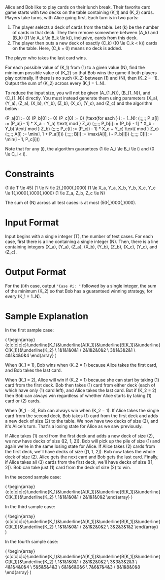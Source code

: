 Alice and Bob like to play cards on their lunch break. Their favorite card game starts with two decks on the table containing \(K_1\) and \(K_2\) cards. Players take turns, with Alice going first. Each turn is in two parts:

1. The player selects a deck of cards from the table. Let \(k\) be the number of cards in that deck. They then remove somewhere between \(A_k\) and \(B_k\) \((1 \le A_k \le B_k \le k)\), inclusive, cards from this deck.
2. The player then puts a new deck of exactly \(C_k\) \((0 \le C_k < k)\) cards on the table. Here, \(C_k = 0\) means no deck is added.

The player who takes the last card wins.

For each possible value of \(K_1\) from \(1\) to a given value \(N\), find the minimum possible value of \(K_2\) so that Bob wins the game if both players play optimally. If there is no such \(K_2\) between \(1\) and \(N\), then \(K_2 = -1\). Output the sum of \(K_2\) across every \(K_1 = 1..N\).

To reduce the input size, you will not be given \(A_{1..N}\), \(B_{1..N}\), and \(C_{1..N}\) directly. You must instead generate them using parameters \(X_a\), \(Y_a\), \(Z_a\), \(X_b\), \(Y_b\), \(Z_b\), \(X_c\), \(Y_c\), and \(Z_c\) and the algorithm below:

\(P_a[0] := 0\)
\(P_b[0] := 0\)
\(P_c[0] := 0\)
\(\text{for each } i := 1..N\):
\(\;\;\;\;\; P_a[i] := (P_a[i - 1] * X_a + Y_a) \text{ mod } Z_a\)
\(\;\;\;\;\; P_b[i] := (P_b[i - 1] * X_b + Y_b) \text{ mod } Z_b\)
\(\;\;\;\;\; P_c[i] := (P_c[i - 1] * X_c + Y_c) \text{ mod } Z_c\)
\(\;\;\;\;\; A[i] := \min(i, 1 + P_a[i])\)
\(\;\;\;\;\; B[i] := \max(A[i], i - P_b[i])\)
\(\;\;\;\;\; C[i] := \min(i - 1, P_c[i])\)

Note that for any \(i\), the algorithm guarantees \(1 \le A_i \le B_i \le i\) and \(0 \le C_i < i\).

# Constraints

\(1 \le T \le 45\)
\(1 \le N \le 2{,}000{,}000\)
\(1 \le X_a, Y_a, X_b, Y_b, X_c, Y_c \le 1{,}000{,}000{,}000\)
\(1 \le Z_a, Z_b, Z_c \le N\)

The sum of \(N\) across all test cases is at most \(50{,}000{,}000\).

# Input Format

Input begins with a single integer \(T\), the number of test cases. For each case, first there is a line containing a single integer \(N\). Then, there is a line containing integers \(X_a\), \(Y_a\), \(Z_a\), \(X_b\), \(Y_b\), \(Z_b\), \(X_c\), \(Y_c\), and \(Z_c\).

# Output Format

For the \(i\)th case, output `"Case #i: "` followed by a single integer, the sum of the minimum \(K_2\) so that Bob has a guaranteed winning strategy, for every \(K_1 = 1..N\).

# Sample Explanation

In the first sample case:

\( \begin{array}{c|c|c|c|c}\underline{K_1}&\underline{A[K_1]}&\underline{B[K_1]}&\underline{C[K_1]}&\underline{K_2} \\ 1&1&1&0&1 \\ 2&1&2&0&2 \\ 3&1&3&2&1 \\ 4&1&4&0&4 \end{array} \)

When \(K_1 = 1\), Bob wins when \(K_2 = 1\) because Alice takes the first card, and Bob takes the last card.

When \(K_1 = 2\), Alice will win if \(K_2 = 1\) because she can start by taking \(1\) card from the first deck. Bob then takes \(1\) card from either deck (each of which have only \(1\) card left), and Alice takes the last card. But if \(K_2 = 2\) then Bob can always win regardless of whether Alice starts by taking \(1\) card or \(2\) cards.

When \(K_1 = 3\), Bob can always win when \(K_2 = 1\). If Alice takes the single card from the second deck, Bob takes \(1\) card from the first deck and adds a new deck of size \(2\) to the table. We now have two decks of size \(2\), and it's Alice's turn. That's a losing state for Alice as we saw previously.

If Alice takes \(1\) card from the first deck and adds a new deck of size \(2\), we now have decks of size \([2, 1, 2]\). Bob will pick up the pile of size \(1\) and again we're in the same losing state for Alice. If Alice takes \(2\) cards from the first deck, we'll have decks of size \([1, 1, 2]\). Bob now takes the whole deck of size \(2\). Alice gets the next card and Bob gets the last card. Finally, if Alice takes all \(3\) cards from the first deck, we'll have decks of size \([1, 2]\). Bob can take just \(1\) card from the deck of size \(2\) to win.

In the second sample case:

\( \begin{array}{c|c|c|c|c}\underline{K_1}&\underline{A[K_1]}&\underline{B[K_1]}&\underline{C[K_1]}&\underline{K_2} \\ 1&1&1&0&1 \\ 2&1&1&0&2 \end{array} \)

In the third sample case:

\( \begin{array}{c|c|c|c|c}\underline{K_1}&\underline{A[K_1]}&\underline{B[K_1]}&\underline{C[K_1]}&\underline{K_2} \\ 1&1&1&0&1 \\ 2&1&2&0&2 \\ 3&2&3&1&2 \end{array} \)

In the fourth sample case:

\( \begin{array}{c|c|c|c|c}\underline{K_1}&\underline{A[K_1]}&\underline{B[K_1]}&\underline{C[K_1]}&\underline{K_2} \\ 1&1&1&0&1 \\ 2&1&2&0&2 \\ 3&3&3&2&3 \\ 4&1&4&0&4 \\ 5&5&5&4&3 \\ 6&1&6&0&6 \\ 7&6&7&4&3 \\ 8&1&8&0&8 \end{array} \)
